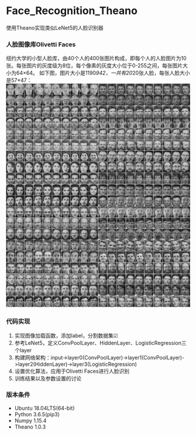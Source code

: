 # Face_Recognition_Theano
使用Theano实现类似LeNet5的人脸识别器

### 人脸图像库Olivetti Faces
纽约大学的小型人脸库，由40个人的400张图片构成，即每个人的人脸图片为10张。每张图片的灰度级为8位，每个像素的灰度大小位于0-255之间，每张图片大小为64×64。
如下图，图片大小是1190*942，一共有20*20张人脸，每张人脸大小是57*47：
![Image text](https://raw.githubusercontent.com/Bugdragon/Face_Recognition_Theano/master/olivettifaces.gif)

### 代码实现
1. 实现图像加载函数，添加label，分割数据集☑
2. 参考LeNet5，定义ConvPoolLayer、HiddenLayer、LogisticRegression三个layer
3. 构建网络架构：input->layer0(ConvPoolLayer)->layer1(ConvPoolLayer)->layer2(HiddenLayer)->layer3(LogisticRegression)
4. 设置优化算法，应用于Olivetti Faces进行人脸识别
5. 训练结果以及参数设置的讨论

### 版本条件
* Ubuntu 18.04LTS(64-bit)
* Python 3.6.5(pip3)
* Numpy 1.15.4
* Theano 1.0.3
